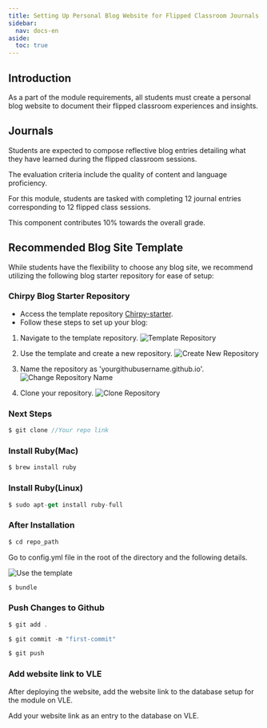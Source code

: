 ```yaml
---
title: Setting Up Personal Blog Website for Flipped Classroom Journals
sidebar:
  nav: docs-en
aside:
  toc: true
---
```


## Introduction
As a part of the module requirements, all students must create a personal blog website to document their flipped classroom experiences and insights.

## Journals
Students are expected to compose reflective blog entries detailing what they have learned during the flipped classroom sessions. 

The evaluation criteria include the quality of content and language proficiency.

For this module, students are tasked with completing 12 journal entries corresponding to 12 flipped class sessions. 

This component contributes 10% towards the overall grade.

## Recommended Blog Site Template
While students have the flexibility to choose any blog site, we recommend utilizing the following blog starter repository for ease of setup:

### Chirpy Blog Starter Repository
- Access the template repository [Chirpy-starter](https://github.com/cotes2020/chirpy-starter).
- Follow these steps to set up your blog:

1. Navigate to the template repository.
   ![Template Repository](/blob/master/assets/images/repo-1.png)

2. Use the template and create a new repository.
   ![Create New Repository](/blob/master/assets/images/repo-2.png)

3. Name the repository as 'yourgithubusername.github.io'.
   ![Change Repository Name](/blob/master/assets/images/repo-3.png)

4. Clone your repository.
   ![Clone Repository](/blob/master/assets/images/repo-4.png)

### Next Steps
```javascript
$ git clone //Your repo link
```

### Install Ruby(Mac)

```javascript
$ brew install ruby
```
### Install Ruby(Linux)

```javascript
$ sudo apt-get install ruby-full
```

### After Installation
```javascript
$ cd repo_path
```
Go to config.yml file in the root of the directory and the following details.

![Use the template](/blob/master/assets/images/repo-5.png)

```javascript
$ bundle
```
### Push Changes to Github

```javascript
$ git add .
```
```javascript
$ git commit -m "first-commit"
```
```javascript
$ git push
```

### Add website link to VLE

After deploying the website, add the website link to the database setup for the module on VLE.

Add your website link as an entry to the database on VLE.
